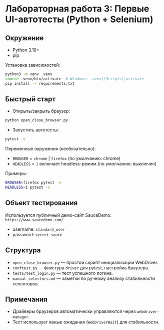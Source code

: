 # Лабораторная работа 3: Первые UI-автотесты (Python + Selenium)

## Окружение
- Python 3.10+
- pip

Установка зависимостей:

```bash
python3 -m venv .venv
source .venv/bin/activate  # Windows: .venv\\Scripts\\activate
pip install -r requirements.txt
```

## Быстрый старт
- Открыть/закрыть браузер:
```bash
python open_close_browser.py
```

- Запустить автотесты:
```bash
pytest -v
```

Переменные окружения (необязательно):
- `BROWSER` = `chrome` | `firefox` (по умолчанию: chrome)
- `HEADLESS` = `1` включает headless-режим (по умолчанию: выключен)

Примеры:
```bash
BROWSER=firefox pytest -v
HEADLESS=1 pytest -v
```

## Объект тестирования
Используется публичный демо-сайт SauceDemo: `https://www.saucedemo.com/`
- username: `standard_user`
- password: `secret_sauce`

## Структура
- `open_close_browser.py` — простой скрипт инициализации WebDriver.
- `conftest.py` — фикстура `driver` для pytest, настройка браузера.
- `tests/test_login.py` — тест успешного логина.
- `manual-selectors.md` — заметки по ручному анализу стабильности селекторов.

## Примечания
- Драйверы браузеров автоматически управляются через `webdriver-manager`.
- Тест использует явные ожидания (`WebDriverWait`) для стабильности.
